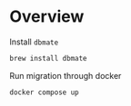 # Overview

Install `dbmate`

```sh
brew install dbmate
```

Run migration through docker

```sh
docker compose up
```
